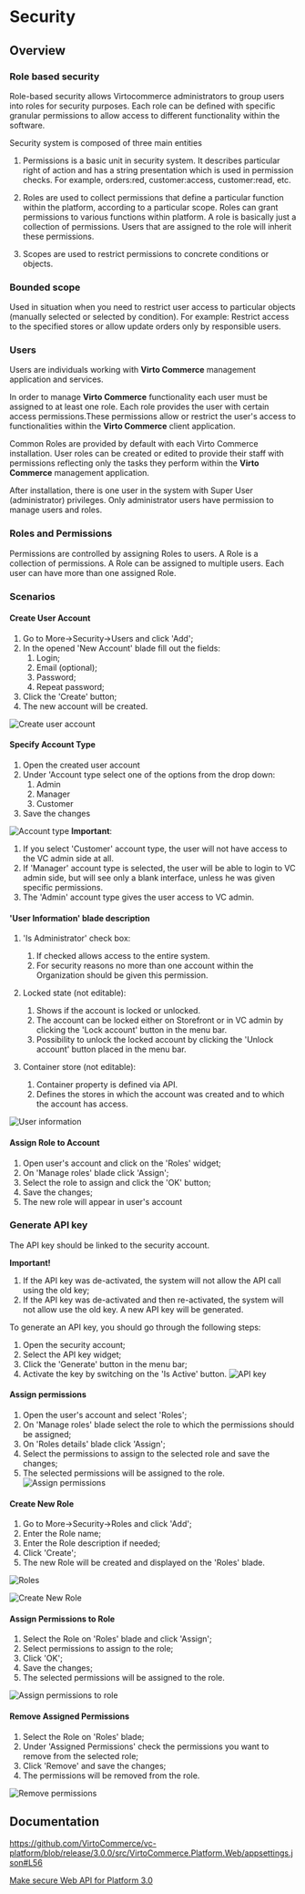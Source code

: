 # Security

## Overview

### Role based security

Role-based security allows Virtocommerce administrators to group users into roles for security purposes. Each role can be defined with specific granular permissions to allow access to different functionality within the software.

Security system is composed of three main entities

1. Permissions is a basic unit in security system. It describes particular right of action and has a string presentation which is used in permission checks. For example, orders:red, customer:access, customer:read, etc.

1. Roles are used to collect permissions that define a particular function within the platform, according to a particular scope. Roles can grant permissions to various functions within platform. A role is basically just a collection of permissions. Users that are assigned to the role will inherit these permissions.

1. Scopes are used to restrict permissions to concrete conditions or objects.

### Bounded scope

Used in situation when you need to restrict user access to particular objects (manually selected or selected by condition). For example: Restrict access to the specified stores or allow update orders only by responsible users.

### Users

Users are individuals working with **Virto Commerce** management application and services.

In order to manage **Virto Commerce** functionality each user must be assigned to at least one role. Each role provides the user with certain access permissions.These permissions allow or restrict the user's access to functionalities within the **Virto Commerce** client application.

Common Roles are provided by default with each Virto Commerce installation. User roles can be created or edited to provide their staff with permissions reflecting only the tasks they perform within the **Virto Commerce** management application.

After installation, there is one user in the system with Super User (administrator) privileges. Only administrator users have permission to manage users and roles.

### Roles and Permissions

Permissions are controlled by assigning Roles to users. A Role is a collection of permissions. A Role can be assigned to multiple users. Each user can have more than one assigned Role.

### Scenarios

#### Create User Account

1. Go to More->Security->Users and click 'Add';
1. In the opened 'New Account' blade fill out the fields:
     1. Login;
     1. Email (optional);
     1. Password;
     1. Repeat password;
1. Click the 'Create' button;
1. The new account will be created.

![Create user account](media/screen-create-new-account.png)

#### Specify Account Type

1. Open the created user account
1. Under 'Account type select one of the options from the drop down:
     1. Admin
     1. Manager
     1. Customer
1. Save the changes

![Account type](media/screen-account-type.png)
**Important**:

1. If you select 'Customer' account type, the user will not have access to the VC admin side at all.
1. If 'Manager' account type is selected, the user will be able to login to VC admin side, but will see only a blank interface, unless he was given specific permissions.
1. The 'Admin' account type gives the user access to VC admin.

#### 'User Information' blade description

1. 'Is Administrator' check box:
     1. If checked allows access to the entire system.
     1. For security reasons no more than  one account within the Organization should be given this permission.

1. Locked state (not editable):
     1. Shows if the account is locked or unlocked.
     1. The account can be locked either on Storefront or in VC admin by clicking the 'Lock account' button in the menu bar.
     1. Possibility to unlock the locked account by clicking the 'Unlock account' button placed in the menu bar.
1. Container store (not editable):
     1. Container property is defined via API.
     1. Defines the stores in which the account was created and to which the account has access.

![User information](media/screen-user-information.png)

#### Assign Role to Account

1. Open user's account and click on the 'Roles' widget;
1. On 'Manage roles' blade click 'Assign';
1. Select the role to assign and click the 'OK' button;
1. Save the changes;
1. The new role will appear in user's account

### Generate API key

The API key should be linked to the security account.

**Important!**

1. If the API key was de-activated, the system will not allow the API call using the old key;
1. If the API key was de-activated and then re-activated, the system will not allow use the old key. A new API key will be generated.

To generate an API key, you should go through the following steps:

1. Open the security account;
1. Select the API key widget;
1. Click the 'Generate' button in the menu bar;
1. Activate the key by switching on the 'Is Active' button.
![API key](media/screen-api-key.png)

#### Assign permissions

1. Open the user's account and select 'Roles';
1. On 'Manage roles' blade select the role to which the permissions should be assigned;
1. On 'Roles details' blade click 'Assign';
1. Select the permissions to assign to the selected role and save the changes;
1. The selected permissions will be assigned to the role.
![Assign permissions](media/screen-assign-permissions.png)

#### Create New Role

1. Go to More->Security->Roles and click 'Add';
1. Enter the Role name;
1. Enter the Role description if needed;
1. Click 'Create';
1. The new Role will be created and displayed on the 'Roles' blade.

![Roles](media/screen-roles.png)

![Create New Role](media/screen-create-new-role.png)

#### Assign Permissions to Role

1. Select the Role on 'Roles' blade and click 'Assign';
1. Select permissions to assign to the role;
1. Click 'OK';
1. Save the changes;
1. The selected permissions will be assigned to the role.

![Assign permissions to role](media/screen-assign-permissions-to-role.png)

#### Remove Assigned Permissions

1. Select the Role on 'Roles' blade;
1. Under 'Assigned Permissions' check the permissions you want to remove from the selected role;
1. Click 'Remove' and save the changes;
1. The permissions will be removed from the role.

![Remove permissions](media/screen-remove-permissions.png)

## Documentation

https://github.com/VirtoCommerce/vc-platform/blob/release/3.0.0/src/VirtoCommerce.Platform.Web/appsettings.json#L56

[Make secure Web API for Platform 3.0](https://community.virtocommerce.com/t/make-secure-web-api-for-platform-3-0/105)